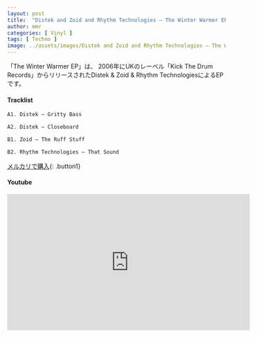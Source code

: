 ```yaml
---
layout: post
title:  "Distek and Zoid and Rhythm Technologies – The Winter Warmer EP"
author: mmr
categories: [ Vinyl ]
tags: [ Techno ]
image: ../assets/images/Distek and Zoid and Rhythm Technologies – The Winter Warmer EP.webp
---
```


「The Winter Warmer EP」は、
2006年にUKのレーベル「Kick The Drum Records」からリリースされたDistek & Zoid & Rhythm TechnologiesによるEPです。

#### Tracklist
```md
A1. Distek – Gritty Bass

A2. Distek – Closeboard

B1. Zoid – The Ruff Stuff

B2. Rhythm Technologies – That Sound
```

[メルカリで購入](https://jp.mercari.com/item/m77926536893?afid=6142608987){: .button1}

#### Youtube
<iframe width="560" height="315" src="https://www.youtube.com/embed/_Cw1TRLt8Qc?si=0gMmlRmKV--5omNv" title="YouTube video player" frameborder="0" allow="accelerometer; autoplay; clipboard-write; encrypted-media; gyroscope; picture-in-picture; web-share" referrerpolicy="strict-origin-when-cross-origin" allowfullscreen></iframe>